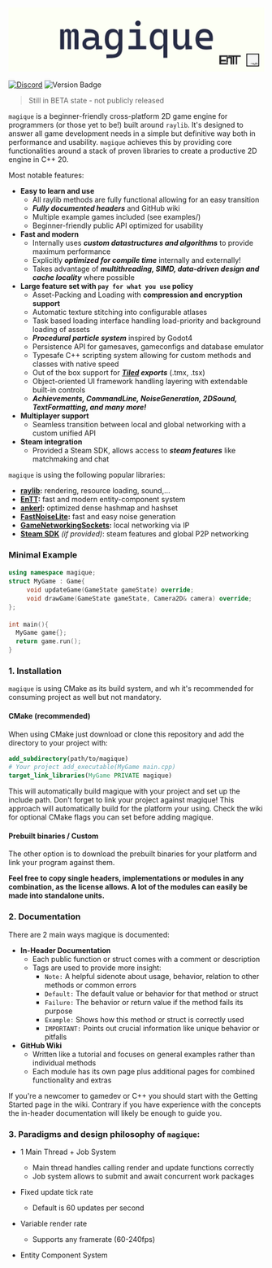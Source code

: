<img src="logos/magique_banner.png" title="banner"/>

[![Discord](https://img.shields.io/badge/Discord-%235865F2.svg?&logo=discord&logoColor=white)](https://discord.gg/YAsvnxAmX7)
![Version Badge](https://img.shields.io/badge/Version:-0.1.0-blue)


> Still in BETA state - not publicly released

`magique` is a beginner-friendly cross-platform 2D game engine for programmers (or those yet to be!) built
around `raylib`. It's designed to
answer all game
development
needs in a simple but definitive way both in performance and usability. `magique` achieves this by providing core
functionalities around a stack of proven libraries to create a productive 2D engine in C++ 20.

Most notable features:

- **Easy to learn and use**
    - All raylib methods are fully functional allowing for an easy transition
    - _**_Fully documented headers_**_ and GitHub wiki
    - Multiple example games included (see examples/)
    - Beginner-friendly public API optimized for usability
- **Fast and modern**
    - Internally uses _**custom datastructures and algorithms**_ to provide maximum performance
    - Explicitly _**optimized for compile time**_ internally and externally!
    - Takes advantage of _**multithreading, SIMD, data-driven design and cache locality**_ where possible
- **Large feature set with `pay for what you use` policy**
    - Asset-Packing and Loading with **compression and encryption support**
    - Automatic texture stitching into configurable atlases
    - Task based loading interface handling load-priority and background loading of assets
    - _**Procedural particle system**_ inspired by Godot4
    - Persistence API for gamesaves, gameconfigs and database emulator
    - Typesafe C++ scripting system allowing for custom methods and classes with native speed
    - Out of the box support for _**[Tiled](https://www.mapeditor.org/) exports**_ (.tmx, .tsx)
    - Object-oriented UI framework handling layering with extendable built-in controls
    - _**Achievements, CommandLine, NoiseGeneration, 2DSound, TextFormatting, and many more!**_
- **Multiplayer support**
    - Seamless transition between local and global networking with a custom unified API
- **Steam integration**
    - Provided a Steam SDK, allows access to _**steam features**_ like matchmaking and chat

`magique` is using the following popular libraries:

- **[raylib](https://github.com/raysan5/raylib):** rendering, resource loading, sound,...
- **[EnTT](https://github.com/skypjack/entt):** fast and modern entity-component system
- **[ankerl](https://github.com/martinus/unordered_dense):** optimized dense hashmap and hashset
- **[FastNoiseLite](https://github.com/Auburn/FastNoiseLite):** fast and easy noise generation
- **[GameNetworkingSockets](https://github.com/ValveSoftware/GameNetworkingSockets):** local networking via IP
- **[Steam SDK](https://partner.steamgames.com/)** _(if provided)_:  steam features and global P2P networking

### Minimal Example

```c++
using namespace magique;
struct MyGame : Game{
     void updateGame(GameState gameState) override;
     void drawGame(GameState gameState, Camera2D& camera) override;
};

int main(){
  MyGame game{};
  return game.run();
}
```

### 1. Installation

`magique` is using CMake as its build system, and wh it's recommended for consuming project as well but not mandatory.

#### CMake (recommended)

When using CMake just download or clone this repository and add the directory to your project with:

```cmake
add_subdirectory(path/to/magique)
# Your project add_executable(MyGame main.cpp)
target_link_libraries(MyGame PRIVATE magique)
```

This will automatically build magique with your project and set up the include path. Don't forget to link your project
against magique! This approach will automatically build for the platform your using.
Check the wiki for optional CMake flags you can set before adding magique.

#### Prebuilt binaries / Custom

The other option is to download the prebuilt binaries for your platform and link your program against them.

**Feel free to copy single headers, implementations or modules in any combination, as the license allows. A lot of the
modules can easily be
made into
standalone units.**

### 2. Documentation

There are 2 main ways magique is documented:

- **In-Header Documentation**
    - Each public function or struct comes with a comment or description
    - Tags are used to provide more insight:
        - `Note:` A helpful sidenote about usage, behavior, relation to other methods or common errors
        - `Default:` The default value or behavior for that method or struct
        - `Failure:` The behavior or return value if the method fails its purpose
        - `Example:` Shows how this method or struct is correctly used
        - `IMPORTANT:` Points out crucial information like unique behavior or pitfalls
- **GitHub Wiki**
    - Written like a tutorial and focuses on general examples rather than individual methods
    - Each module has its own page plus additional pages for combined functionality and extras

If you're a newcomer to gamedev or C++ you should start with the Getting Started page in the wiki.
Contrary if you have experience with the concepts the in-header documentation will likely be enough to guide you.

### 3. Paradigms and design philosophy of `magique`:

- 1 Main Thread + Job System
    - Main thread handles calling render and update functions correctly
    - Job system allows to submit and await concurrent work packages

- Fixed update tick rate
    - Default is 60 updates per second
- Variable render rate
    - Supports any framerate (60-240fps)
- Entity Component System
